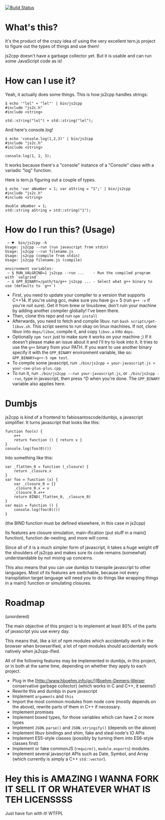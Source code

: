 [![Build Status](https://travis-ci.org/fabiosantoscode/js2cpp.svg?branch=master)](https://travis-ci.org/fabiosantoscode/js2cpp)

# What's this?

It's the product of the crazy idea of using the very excellent tern.js project to figure out the types of things and use them!

js2cpp doesn't have a garbage collector yet. But it is usable and can run some JavaScript code as is!

# How can I use it?

Yeah, it actually does some things. This is how js2cpp handles strings:

    $ echo '"lol" + "lel"' | bin/js2cpp
    #include "js2c.h"
    #include <string>

    std::string("lol") + std::string("lel");

And here's console.log!

    $ echo 'console.log(1,2,3)' | bin/js2cpp
    #include "js2c.h"
    #include <string>
    
    console.log(1, 2, 3);

It works because there's a "console" instance of a "Console" class with a variadic "log" function.

Here is tern.js figuring out a couple of types.

    $ echo 'var aNumber = 1; var aString = "1";' | bin/js2cpp
    #include "js2c.h"
    #include <string>
    
    double aNumber = 1;
    std::string aString = std::string("1");

# How do I run this? (Usage)

```
 ~ ♥  bin/js2cpp -h
Usage: js2cpp --run (run javascript from stdin)
Usage: js2cpp --run filename.js
Usage: js2cpp (compile from stdin)
Usage: js2cpp filename.js (compile)

environment variables:
 ~ $ RUN_VALGRIND=1 js2cpp --run ...    - Run the compiled program with `valgrind`
 ~ $ GPP_BINARY=/path/to/g++ js2cpp ... - Select what g++ binary to use (defaults to `g++`)
```

 * First, you need to update your compiler to a version that supports C++14. If you're using gcc, make sure you have g++ 5 (run `g++ -v` if you're not sure). Get it from brew or linuxbrew, don't ruin your machine by adding another compiler globally! I've been there.
 * Then, clone this repo and run `npm install`
 * Afterwards, you need to fetch and compile libuv. run `bash scripts/get-libuv.sh`. This script seems to run okay on linux machines. If not, clone libuv into `deps/libuv`, compile it, and copy `libuv.a` into `deps`.
 * Optionally `npm test` just to make sure it works on your machine ;) If it doesn't please make an issue about it and I'll try to look into it. It tries to use the `g++` binary from your PATH. If you want to use another binary specify it with the `GPP_BINARY` environment variable, like so: `GPP_BINARY=g++-5 npm test`.
 * To compile some javascript, run `./bin/js2cpp < your-javascript.js > your-cee-plus-plus.cpp`.
 * To run it, run `./bin/js2cpp --run your-javascript.js`, or `./bin/js2cpp --run`, type in javascript, then press ^D when you're done. The `GPP_BINARY` variable also applies here.

# Dumbjs

js2cpp is kind of a frontend to fabiosantoscode/dumbjs, a javascript simplifier. It turns javascript that looks like this:

```
function foo(x) {
    x++
    return function () { return x }
}
console.log(foo(0)())
```

Into something like this:

```
var _flatten_0 = function (_closure) {
    return _closure.x
}
var foo = function (x) {
    var _closure_0 = {}
    _closure_0.x = x
    _closure_0.x++
    return BIND(_flatten_0, _closure_0)
}
var main = function () {
    console.log(foo(0)())
}
```
(the BIND function must be defined elsewhere, in this case in js2cpp)

Its features are closure simulation, main-ification (put stuff in a main() function), function de-nesting, and more will come.

Since all of it is a much simpler form of javascript, it takes a huge weight off the shoulders of js2cpp and makes sure its code remains (somewhat) understandable by not mixing up concerns.

This also means that you can use dumbjs to transpile javascript to other languages. Most of its features are switchable, because not every transpilation target language will need you to do things like wrapping things in a main() function or simulating closures.


# Roadmap

(unordered)

The main objective of this project is to implement at least 80% of the parts of javascript you use every day.

This means that, like a lot of npm modules which accidentally work in the browser when browserified, a lot of npm modules should accidentally work natively when js2cpp-ified.

All of the following features may be implemented in dumbjs, in this project, or in both at the same time, depending on whether they apply to each project.

 - Plug in the [http://www.hboehm.info/gc/](Boehm-Demers-Weiser conservative garbage collector) (which works in C and C++, it seems!)
 - Rewrite this and dumbjs in pure javascript
 - Implement `arguments` and `this`
 - Import the most common modules from node core (mostly depends on the above), rewrite parts of them in C++ if necessary.
 - Implement promises
 - Implement boxed types, for those variables which can have 2 or more types
 - Implement `JSON.parse()` and `JSON.stringify()` (depends on the above)
 - Implement libuv bindings and shim, fake and steal node's IO APIs
 - Implement ES5-style classes (possibly by turning them into ES6-style classes first)
 - Implement or fake commonJS (`require()`, `module.exports`) modules.
 - Implement several javascript APIs such as Date, Symbol, and Array (which currently is simply a C++ `std::vector`).

# Hey this is AMAZING I WANNA FORK IT SELL IT OR WHATEVER WHAT IS TEH LICENSSSS

Just have fun with it! WTFPL

